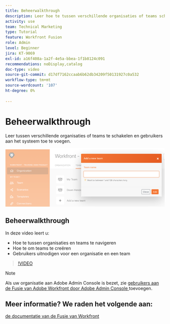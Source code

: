 ```yaml
---
title: Beheerwalkthrough
description: Leer hoe te tussen verschillende organisaties of teams schakelen en gebruikers aan het systeem in  [!DNL Adobe Workfront Fusion] toevoegen.
activity: use
team: Technical Marketing
type: Tutorial
feature: Workfront Fusion
role: Admin
level: Beginner
jira: KT-9069
exl-id: a16f408a-1a2f-4e5a-bbea-1f1b8124c091
recommendations: noDisplay,catalog
doc-type: video
source-git-commit: d17df7162ccaab6b62db34209f50131927c0a532
workflow-type: tm+mt
source-wordcount: '107'
ht-degree: 0%

---
```


# Beheerwalkthrough

Leer tussen verschillende organisaties of teams te schakelen en gebruikers aan het systeem toe te voegen.

![ een beeld van een scenario met fout behandeling ](assets/workfront-fusion-administration-1.png)

## Beheerwalkthrough

In deze video leert u:

* Hoe te tussen organisaties en teams te navigeren
* Hoe te om teams te creëren
* Gebruikers uitnodigen voor een organisatie en een team

>[!VIDEO](https://video.tv.adobe.com/v/335310/?quality=12&learn=on&enablevpops)

>[!NOTE]
>
>Als uw organisatie aan Adobe Admin Console is bezet, zie [ gebruikers aan de Fusie van Adobe Workfront door Adobe Admin Console ](https://experienceleague.adobe.com/docs/workfront/using/adobe-workfront-fusion/fusion-in-experience-cloud/add-fusion-users-admin-console.html) toevoegen.


## Meer informatie? We raden het volgende aan:

[ de documentatie van de Fusie van Workfront ](https://experienceleague.adobe.com/docs/workfront/using/adobe-workfront-fusion/workfront-fusion-2.html?lang=en)
